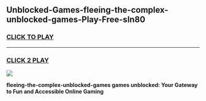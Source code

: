 
## Unblocked-Games-fleeing-the-complex-unblocked-games-Play-Free-sln80
<h3>
<a href="https://premium76.site?title=fleeing-the-complex-unblocked-games&ref=10A">CLICK TO PLAY</a></h3>
<hr>

<h3>
<a href="https://premium76.site?title=fleeing-the-complex-unblocked-games&ref=10A">CLICK 2 PLAY</a>
  
</h3>

<a href="https://premium76.site?title=fleeing-the-complex-unblocked-games&ref=10A"><img src="https://clearcache.store/games.png"></a>


**fleeing-the-complex-unblocked-games games unblocked: Your Gateway to Fun and Accessible Online Gaming**
